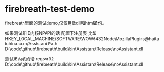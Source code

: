 # firebreath-test-demo
firebreath里面的测试demo,仅仅用做dll和html备份。

如果测试非IE内核NPAPI的话 配置下注册表
比如
HKEY_LOCAL_MACHINE\SOFTWARE\WOW6432Node\MozillaPlugins\@haitaichina.com/Assistant
	Path D:\code\github\firebreath\build\bin\Assistant\Release\npAssistant.dll

测试IE内核的话 regsvr32 D:\code\github\firebreath\build\bin\Assistant\Release\npAssistant.dll
